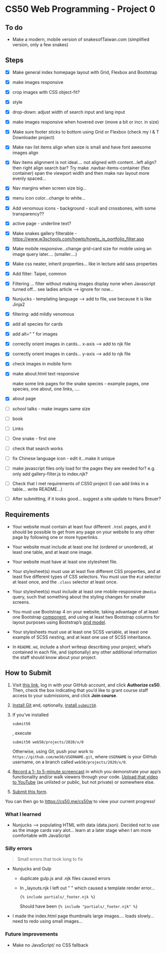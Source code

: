 

# CS50 Web Programming - Project 0


## To do

- Make a modern, mobile version of snakesofTaiwan.com (simplified version, only a few snakes)


## Steps

- [x] Make general index homepage layout with Grid, Flexbox and Bootstrap

- [x] make images responsive

- [x] crop images with CSS object-fit?

- [x] style

- [x] drop-down: adjust width of search input and lang input

- [x] make images responsive when hovered over (move a bit or incr. in size)

- [x] Make sure footer sticks to bottom using Grid or Flexbox (check my I & T Downloader project)

- [x] Make nav list items align when size is small and have font awesome images align

- [x] Nav items alignment is not ideal.... not aligned with content...left align? then right align search bar? Try make .navbar-items-container (flex container) span the viewport width and then make nav layout more evenly spaced...

- [x] Nav margins when screen size big...

- [x] menu icon color...change to white...

- [x] Add venomous icons - background - scull and crossbones, with some transparency??

- [x] active page - underline text?

- [x] Make snakes gallery filterable - https://www.w3schools.com/howto/howto_js_portfolio_filter.asp

- [x] Make mobile responsive...change grid-card size for mobile using an image query later.... (smaller....)

- [x] Make css neater, inherit properties... like in lecture add sass properties

- [x] Add filter: Taipei, common

- [x] Filtering ... filter without making images display none when Javascript turned off...  see ladies article --> ignore for now...

- [x] Nunjucks - templating language --> add to file, use because it is like Jinja2

- [x] filtering: add  mildly venomous

- [x] add all species for cards

- [x] add alt="  " for images

- [x] correctly orient images in cards... x-axis --> add to njk file

- [x] correctly orient images in cards... y-axis --> add to njk file

- [x] check images in mobile form

- [x] make about.html text responsive

  make some link pages for the snake species - example pages, one species, one about, one links, ....

- [x] about page

- [ ] school talks - make images same size

- [ ] book

- [ ] Links

- [ ] One snake - first one

- [ ] check that search works

- [ ] fix Chinese language icon - edit it...make it unique

- [ ] make javascript files only load for the pages they are needed for? e.g. only add gallery-filter.js to index.njk?

- [ ] Check that I met requirements of CS50 project (I can add links in a table... write README...)

- [ ] After submitting, if it looks good... suggest a site update to Hans Breuer?  



## Requirements

- Your website must contain at least four different `.html` pages, and it should be possible to get from any page on your website to any other page by following one or more hyperlinks.

- Your website must include at least one list (ordered or unordered), at least one table, and at least one image.

- Your website must have at least one stylesheet file.

- Your stylesheet(s) must use at least five different CSS properties, and at least five different types of CSS selectors. You must use the `#id` selector at least once, and the `.class` selector at least once.

- Your stylesheet(s) must include at least one mobile-responsive `@media` query, such that something about the styling changes for smaller screens.

- You must use Bootstrap 4 on your website, taking advantage of at least one Bootstrap [component](https://getbootstrap.com/docs/4.3/components/), and using at least two Bootstrap columns for layout purposes using Bootstrap’s [grid model](https://getbootstrap.com/docs/4.3/layout/grid/).

- Your stylesheets must use at least one SCSS variable, at least one example of SCSS nesting, and at least one use of SCSS inheritance.

- In `README.md`, include a short writeup describing your project, what’s contained in each file, and (optionally) any other additional information the staff should know about your project.

  

## How to Submit

1. Visit [this link](https://submit.cs50.io/invites/89679428401548238ceb022f141b9947), log in with your GitHub account, and click **Authorize cs50**. Then, check the box indicating that you’d like to grant course staff access to your submissions, and click **Join course**.

2. [Install Git](https://git-scm.com/downloads) and, optionally, [install `submit50`](https://cs50.readthedocs.io/submit50/).

3. If you’ve installed

    

   ```
   submit50
   ```

   , execute

   ```
   submit50 web50/projects/2020/x/0
   ```

   Otherwise, using Git, push your work to `https://github.com/me50/USERNAME.git`, where `USERNAME` is your GitHub username, on a branch called `web50/projects/2020/x/0`.

4. [Record a 1- to 5-minute screencast](https://www.howtogeek.com/205742/how-to-record-your-windows-mac-linux-android-or-ios-screen/) in which you demonstrate your app’s functionality and/or walk viewers through your code. [Upload that video to YouTube](https://www.youtube.com/upload) (as unlisted or public, but not private) or somewhere else.

5. [Submit this form](https://forms.cs50.io/c5ccb746-cc89-48c6-8a69-c3c12ff3a844).

You can then go to https://cs50.me/cs50w to view your current progress!





### What I learned

- Nunjucks --> populating HTML with data (data.json). Decided not to use as the image cards vary alot... learn at a later stage when I am more comfortable with JavaScript



### Silly errors

> Small errors that took long to fix

- Nunjucks and Gulp

  - duplicate gulp.js and .njk files caused errors

  - In _layouts.njk I left out " " which caused a template render error...

    ```{% include partials/_footer.njk %}```

    Should have been ```{% include "partials/_footer.njk" %}```

- I made the index.html page thumbnails large images.... loads slowly... need to redo using small images...

### Future improvements

- Make no JavaScript/ no CSS fallback